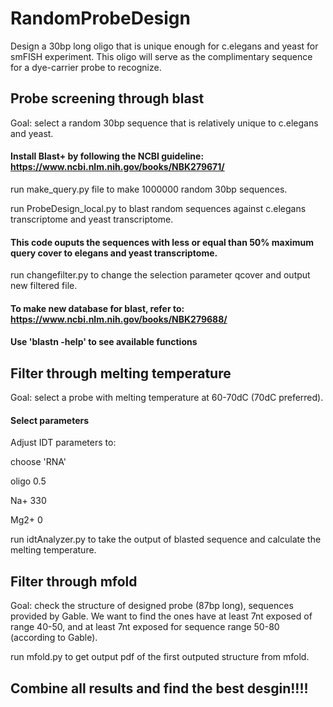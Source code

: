 # RandomProbeDesign

Design a 30bp long oligo that is unique enough for c.elegans and yeast for smFISH experiment. This oligo will serve as the complimentary sequence for a dye-carrier probe to recognize.

## Probe screening through blast

Goal: select a random 30bp sequence that is relatively unique to c.elegans and yeast.

#### Install Blast+ by following the NCBI guideline: https://www.ncbi.nlm.nih.gov/books/NBK279671/

run make_query.py file to make 1000000 random 30bp sequences.

run ProbeDesign_local.py to blast random sequences against c.elegans transcriptome and yeast transcriptome.

#### This code ouputs the sequences with less or equal than 50% maximum query cover to elegans and yeast transcriptome.

run changefilter.py to change the selection parameter qcover and output new filtered file.

#### To make new database for blast, refer to: https://www.ncbi.nlm.nih.gov/books/NBK279688/

#### Use 'blastn -help' to see available functions

## Filter through melting temperature

Goal: select a probe with melting temperature at 60-70dC (70dC preferred).

#### Select parameters

Adjust IDT parameters to:

  choose 'RNA'

  oligo 0.5

  Na+ 330

  Mg2+ 0

run idtAnalyzer.py to take the output of blasted sequence and calculate the melting temperature.

## Filter through mfold
Goal: check the structure of designed probe (87bp long), sequences provided by Gable. We want to find the ones have at least 7nt exposed of range 40-50, and at least 7nt exposed for sequence range 50-80 (according to Gable).

run mfold.py to get output pdf of the first outputed structure from mfold.

## Combine all results and find the best desgin!!!!
